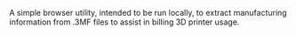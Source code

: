A simple browser utility, intended to be run locally, to extract manufacturing information from .3MF files to assist in billing 3D printer usage. 
